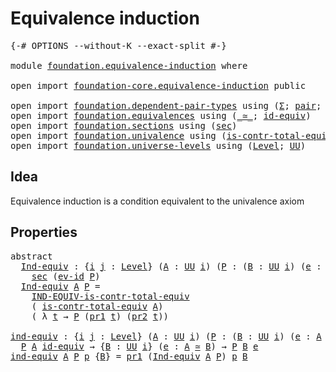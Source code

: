 # Equivalence induction

<pre class="Agda"><a id="34" class="Symbol">{-#</a> <a id="38" class="Keyword">OPTIONS</a> <a id="46" class="Pragma">--without-K</a> <a id="58" class="Pragma">--exact-split</a> <a id="72" class="Symbol">#-}</a>

<a id="77" class="Keyword">module</a> <a id="84" href="foundation.equivalence-induction.html" class="Module">foundation.equivalence-induction</a> <a id="117" class="Keyword">where</a>

<a id="124" class="Keyword">open</a> <a id="129" class="Keyword">import</a> <a id="136" href="foundation-core.equivalence-induction.html" class="Module">foundation-core.equivalence-induction</a> <a id="174" class="Keyword">public</a>

<a id="182" class="Keyword">open</a> <a id="187" class="Keyword">import</a> <a id="194" href="foundation.dependent-pair-types.html" class="Module">foundation.dependent-pair-types</a> <a id="226" class="Keyword">using</a> <a id="232" class="Symbol">(</a><a id="233" href="foundation-core.dependent-pair-types.html#502" class="Record">Σ</a><a id="234" class="Symbol">;</a> <a id="236" href="foundation-core.dependent-pair-types.html#575" class="InductiveConstructor">pair</a><a id="240" class="Symbol">;</a> <a id="242" href="foundation-core.dependent-pair-types.html#592" class="Field">pr1</a><a id="245" class="Symbol">;</a> <a id="247" href="foundation-core.dependent-pair-types.html#604" class="Field">pr2</a><a id="250" class="Symbol">)</a>
<a id="252" class="Keyword">open</a> <a id="257" class="Keyword">import</a> <a id="264" href="foundation.equivalences.html" class="Module">foundation.equivalences</a> <a id="288" class="Keyword">using</a> <a id="294" class="Symbol">(</a><a id="295" href="foundation-core.equivalences.html#1608" class="Function Operator">_≃_</a><a id="298" class="Symbol">;</a> <a id="300" href="foundation-core.equivalences.html#2481" class="Function">id-equiv</a><a id="308" class="Symbol">)</a>
<a id="310" class="Keyword">open</a> <a id="315" class="Keyword">import</a> <a id="322" href="foundation.sections.html" class="Module">foundation.sections</a> <a id="342" class="Keyword">using</a> <a id="348" class="Symbol">(</a><a id="349" href="foundation-core.sections.html#521" class="Function">sec</a><a id="352" class="Symbol">)</a>
<a id="354" class="Keyword">open</a> <a id="359" class="Keyword">import</a> <a id="366" href="foundation.univalence.html" class="Module">foundation.univalence</a> <a id="388" class="Keyword">using</a> <a id="394" class="Symbol">(</a><a id="395" href="foundation.univalence.html#1532" class="Function">is-contr-total-equiv</a><a id="415" class="Symbol">)</a>
<a id="417" class="Keyword">open</a> <a id="422" class="Keyword">import</a> <a id="429" href="foundation.universe-levels.html" class="Module">foundation.universe-levels</a> <a id="456" class="Keyword">using</a> <a id="462" class="Symbol">(</a><a id="463" href="Agda.Primitive.html#597" class="Postulate">Level</a><a id="468" class="Symbol">;</a> <a id="470" href="foundation-core.universe-levels.html#222" class="Primitive">UU</a><a id="472" class="Symbol">)</a>
</pre>
## Idea

Equivalence induction is a condition equivalent to the univalence axiom

## Properties

<pre class="Agda"><a id="584" class="Keyword">abstract</a>
  <a id="Ind-equiv"></a><a id="595" href="foundation.equivalence-induction.html#595" class="Function">Ind-equiv</a> <a id="605" class="Symbol">:</a> <a id="607" class="Symbol">{</a><a id="608" href="foundation.equivalence-induction.html#608" class="Bound">i</a> <a id="610" href="foundation.equivalence-induction.html#610" class="Bound">j</a> <a id="612" class="Symbol">:</a> <a id="614" href="Agda.Primitive.html#597" class="Postulate">Level</a><a id="619" class="Symbol">}</a> <a id="621" class="Symbol">(</a><a id="622" href="foundation.equivalence-induction.html#622" class="Bound">A</a> <a id="624" class="Symbol">:</a> <a id="626" href="foundation-core.universe-levels.html#222" class="Primitive">UU</a> <a id="629" href="foundation.equivalence-induction.html#608" class="Bound">i</a><a id="630" class="Symbol">)</a> <a id="632" class="Symbol">(</a><a id="633" href="foundation.equivalence-induction.html#633" class="Bound">P</a> <a id="635" class="Symbol">:</a> <a id="637" class="Symbol">(</a><a id="638" href="foundation.equivalence-induction.html#638" class="Bound">B</a> <a id="640" class="Symbol">:</a> <a id="642" href="foundation-core.universe-levels.html#222" class="Primitive">UU</a> <a id="645" href="foundation.equivalence-induction.html#608" class="Bound">i</a><a id="646" class="Symbol">)</a> <a id="648" class="Symbol">(</a><a id="649" href="foundation.equivalence-induction.html#649" class="Bound">e</a> <a id="651" class="Symbol">:</a> <a id="653" href="foundation.equivalence-induction.html#622" class="Bound">A</a> <a id="655" href="foundation-core.equivalences.html#1608" class="Function Operator">≃</a> <a id="657" href="foundation.equivalence-induction.html#638" class="Bound">B</a><a id="658" class="Symbol">)</a> <a id="660" class="Symbol">→</a> <a id="662" href="foundation-core.universe-levels.html#222" class="Primitive">UU</a> <a id="665" href="foundation.equivalence-induction.html#610" class="Bound">j</a><a id="666" class="Symbol">)</a> <a id="668" class="Symbol">→</a>
    <a id="674" href="foundation-core.sections.html#521" class="Function">sec</a> <a id="678" class="Symbol">(</a><a id="679" href="foundation-core.equivalence-induction.html#956" class="Function">ev-id</a> <a id="685" href="foundation.equivalence-induction.html#633" class="Bound">P</a><a id="686" class="Symbol">)</a>
  <a id="690" href="foundation.equivalence-induction.html#595" class="Function">Ind-equiv</a> <a id="700" href="foundation.equivalence-induction.html#700" class="Bound">A</a> <a id="702" href="foundation.equivalence-induction.html#702" class="Bound">P</a> <a id="704" class="Symbol">=</a>
    <a id="710" href="foundation-core.equivalence-induction.html#1502" class="Function">IND-EQUIV-is-contr-total-equiv</a>
    <a id="745" class="Symbol">(</a> <a id="747" href="foundation.univalence.html#1532" class="Function">is-contr-total-equiv</a> <a id="768" href="foundation.equivalence-induction.html#700" class="Bound">A</a><a id="769" class="Symbol">)</a>
    <a id="775" class="Symbol">(</a> <a id="777" class="Symbol">λ</a> <a id="779" href="foundation.equivalence-induction.html#779" class="Bound">t</a> <a id="781" class="Symbol">→</a> <a id="783" href="foundation.equivalence-induction.html#702" class="Bound">P</a> <a id="785" class="Symbol">(</a><a id="786" href="foundation-core.dependent-pair-types.html#592" class="Field">pr1</a> <a id="790" href="foundation.equivalence-induction.html#779" class="Bound">t</a><a id="791" class="Symbol">)</a> <a id="793" class="Symbol">(</a><a id="794" href="foundation-core.dependent-pair-types.html#604" class="Field">pr2</a> <a id="798" href="foundation.equivalence-induction.html#779" class="Bound">t</a><a id="799" class="Symbol">))</a>

<a id="ind-equiv"></a><a id="803" href="foundation.equivalence-induction.html#803" class="Function">ind-equiv</a> <a id="813" class="Symbol">:</a> <a id="815" class="Symbol">{</a><a id="816" href="foundation.equivalence-induction.html#816" class="Bound">i</a> <a id="818" href="foundation.equivalence-induction.html#818" class="Bound">j</a> <a id="820" class="Symbol">:</a> <a id="822" href="Agda.Primitive.html#597" class="Postulate">Level</a><a id="827" class="Symbol">}</a> <a id="829" class="Symbol">(</a><a id="830" href="foundation.equivalence-induction.html#830" class="Bound">A</a> <a id="832" class="Symbol">:</a> <a id="834" href="foundation-core.universe-levels.html#222" class="Primitive">UU</a> <a id="837" href="foundation.equivalence-induction.html#816" class="Bound">i</a><a id="838" class="Symbol">)</a> <a id="840" class="Symbol">(</a><a id="841" href="foundation.equivalence-induction.html#841" class="Bound">P</a> <a id="843" class="Symbol">:</a> <a id="845" class="Symbol">(</a><a id="846" href="foundation.equivalence-induction.html#846" class="Bound">B</a> <a id="848" class="Symbol">:</a> <a id="850" href="foundation-core.universe-levels.html#222" class="Primitive">UU</a> <a id="853" href="foundation.equivalence-induction.html#816" class="Bound">i</a><a id="854" class="Symbol">)</a> <a id="856" class="Symbol">(</a><a id="857" href="foundation.equivalence-induction.html#857" class="Bound">e</a> <a id="859" class="Symbol">:</a> <a id="861" href="foundation.equivalence-induction.html#830" class="Bound">A</a> <a id="863" href="foundation-core.equivalences.html#1608" class="Function Operator">≃</a> <a id="865" href="foundation.equivalence-induction.html#846" class="Bound">B</a><a id="866" class="Symbol">)</a> <a id="868" class="Symbol">→</a> <a id="870" href="foundation-core.universe-levels.html#222" class="Primitive">UU</a> <a id="873" href="foundation.equivalence-induction.html#818" class="Bound">j</a><a id="874" class="Symbol">)</a> <a id="876" class="Symbol">→</a>
  <a id="880" href="foundation.equivalence-induction.html#841" class="Bound">P</a> <a id="882" href="foundation.equivalence-induction.html#830" class="Bound">A</a> <a id="884" href="foundation-core.equivalences.html#2481" class="Function">id-equiv</a> <a id="893" class="Symbol">→</a> <a id="895" class="Symbol">{</a><a id="896" href="foundation.equivalence-induction.html#896" class="Bound">B</a> <a id="898" class="Symbol">:</a> <a id="900" href="foundation-core.universe-levels.html#222" class="Primitive">UU</a> <a id="903" href="foundation.equivalence-induction.html#816" class="Bound">i</a><a id="904" class="Symbol">}</a> <a id="906" class="Symbol">(</a><a id="907" href="foundation.equivalence-induction.html#907" class="Bound">e</a> <a id="909" class="Symbol">:</a> <a id="911" href="foundation.equivalence-induction.html#830" class="Bound">A</a> <a id="913" href="foundation-core.equivalences.html#1608" class="Function Operator">≃</a> <a id="915" href="foundation.equivalence-induction.html#896" class="Bound">B</a><a id="916" class="Symbol">)</a> <a id="918" class="Symbol">→</a> <a id="920" href="foundation.equivalence-induction.html#841" class="Bound">P</a> <a id="922" href="foundation.equivalence-induction.html#896" class="Bound">B</a> <a id="924" href="foundation.equivalence-induction.html#907" class="Bound">e</a>
<a id="926" href="foundation.equivalence-induction.html#803" class="Function">ind-equiv</a> <a id="936" href="foundation.equivalence-induction.html#936" class="Bound">A</a> <a id="938" href="foundation.equivalence-induction.html#938" class="Bound">P</a> <a id="940" href="foundation.equivalence-induction.html#940" class="Bound">p</a> <a id="942" class="Symbol">{</a><a id="943" href="foundation.equivalence-induction.html#943" class="Bound">B</a><a id="944" class="Symbol">}</a> <a id="946" class="Symbol">=</a> <a id="948" href="foundation-core.dependent-pair-types.html#592" class="Field">pr1</a> <a id="952" class="Symbol">(</a><a id="953" href="foundation.equivalence-induction.html#595" class="Function">Ind-equiv</a> <a id="963" href="foundation.equivalence-induction.html#936" class="Bound">A</a> <a id="965" href="foundation.equivalence-induction.html#938" class="Bound">P</a><a id="966" class="Symbol">)</a> <a id="968" href="foundation.equivalence-induction.html#940" class="Bound">p</a> <a id="970" href="foundation.equivalence-induction.html#943" class="Bound">B</a>
</pre>